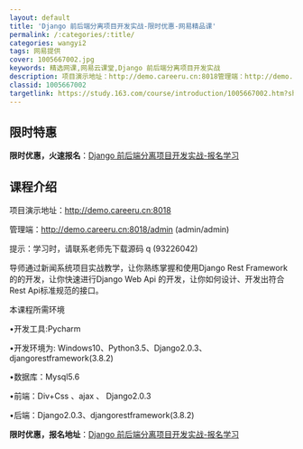 ```yaml
---
layout: default
title: 'Django 前后端分离项目开发实战-限时优惠-网易精品课'
permalink: /:categories/:title/
categories: wangyi2
tags: 网易提供
cover: 1005667002.jpg
keywords: 精选网课,网易云课堂,Django 前后端分离项目开发实战
description: 项目演示地址：http://demo.careeru.cn:8018管理端：http://demo.careeru.cn
classid: 1005667002
targetlink: https://study.163.com/course/introduction/1005667002.htm?share=1&shareId=1025206652&utm_campaign=share&utm_medium=iphoneShare&utm_source=&utm_u=1025206652
---
```


## 限时特惠

**限时优惠，火速报名**：[Django 前后端分离项目开发实战-报名学习](https://study.163.com/course/introduction/1005667002.htm?share=1&shareId=1025206652&utm_campaign=share&utm_medium=iphoneShare&utm_source=&utm_u=1025206652)

## 课程介绍

项目演示地址：http://demo.careeru.cn:8018

管理端：http://demo.careeru.cn:8018/admin     (admin/admin)

提示：学习时，请联系老师先下载源码 q (93226042)



导师通过新闻系统项目实战教学，让你熟练掌握和使用Django Rest Framework的的开发，让你快速进行Django Web Api 的开发，让你如何设计、开发出符合 Rest  Api标准规范的接口。

本课程所需环境



•开发工具:Pycharm 

•开发环境为:  Windows10、Python3.5、Django2.0.3、djangorestframework(3.8.2)

•数据库：Mysql5.6 

•前端：Div+Css 、ajax 、 Django2.0.3

•后端：Django2.0.3、djangorestframework(3.8.2)

**限时优惠，报名地址**：[Django 前后端分离项目开发实战-报名学习](https://study.163.com/course/introduction/1005667002.htm?share=1&shareId=1025206652&utm_campaign=share&utm_medium=iphoneShare&utm_source=&utm_u=1025206652)

